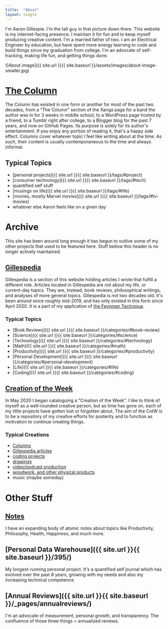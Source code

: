 ```yaml
---
title:  "About"
layout: single
---
```


I'm Aaron Gillespie. I'm the tall guy in that picture down there. This website is my internet-facing presence. I maintain it for fun and to keep myself producing creative content. I'm a married father of two. I am an Electrical Engineer by education, but have spent more energy learning to code and build things since my graduation from college. I'm an advocate of self-tracking, making life fun, and getting things done.

![About image]({{ site.url }}{{ site.baseurl }}/assets/images/about-image-smaller.jpg)

# <a href="https://aarongilly.com/tags/">The Column</a>
The Column has existed in one form or another for most of the past two decades, from a "The Column" section of the Xanga page for a band the author was in for 3 weeks in middle school, to a WordPress page hosted by a friend, to a Tumblr right after college, to a Blogger blog for the past 7 years, and now on GitHub Pages. Its purpose is solely for its author's entertainment. If you enjoy any portion of reading it, that's a happy side effect.
Columns cover whatever topic I feel like writing about at the time. As such, their content is usually contemporaneous to the time and always informal.
## Typical Topics
- [personal projects]({{ site.url }}{{ site.baseurl }}/tags/#project)
- [consumer technology]({{ site.url }}{{ site.baseurl }}/tags/#tech)
- quantified self stuff
- [musings on life]({{ site.url }}{{ site.baseurl }}/tags/#life)
- [movies, mostly Marvel movies]({{ site.url }}{{ site.baseurl }}/tags/#tv-movies)
- whatever else Aaron feels like on a given day

# Archive

This site has been around long enough it has begun to outlive some of my other projects that used to be featured here. Stuff bellow this header is no longer actively maintained.

## <a href="https://aarongilly.com/gillespedia/">Gillespedia</a>
Gillespedia is a section of this website holding articles I wrote that fulfill a different role. Articles located in Gillespedia are not about my life, or current-day topics. They are, instead, book reviews, philosophical writings, and analyses of more general topics. Gillespedia is *not* two decades old. It's been around since roughly mid-2019, and has only existed in this form since April 2020.  It is a part of my application of [the Feynman Technique](https://doist.com/blog/feynman-technique/). 
### Typical Topics
- [Book Reviews]({{ site.url }}{{ site.baseurl }}/categories/#book-review)
- [Science]({{ site.url }}{{ site.baseurl }}/categories/#science)
- [Technology]({{ site.url }}{{ site.baseurl }}/categories/#technology)
- [Math]({{ site.url }}{{ site.baseurl }}/categories/#math)
- [Productivity]({{ site.url }}{{ site.baseurl }}/categories/#productivity)
- [Personal Development]({{ site.url }}{{ site.baseurl }}/categories/#personal-development)
- [Life]({{ site.url }}{{ site.baseurl }}/categories/#life)
- [Coding]({{ site.url }}{{ site.baseurl }}/categories/#coding)

## <a href="https://www.notion.so/aarongilly/9e6c767be05a42c7ab438e4330658e2b?v=6d08d1c56ba24e97b75a60fc5dba073c">Creation of the Week</a>
In May 2020 I began cataloguing a "Creation of the Week". I like to think of myself as a well-rounded creative person, but as time has gone on, each of my little projects have gotten lost or forgotten about. The aim of the CotW is to be a repository of my creative efforts for posterity and to function as motivation to continue creating things. 
### Typical Creations
- [Columns](https://www.notion.so/aarongilly/9e6c767be05a42c7ab438e4330658e2b?v=2d5bc3a8a502469c865e8a266331db72)
- [Gillespedia articles](https://www.notion.so/aarongilly/9e6c767be05a42c7ab438e4330658e2b?v=cc838d06b2fc4be1a429c1ab3d2a87f1)
- [coding projects](https://www.notion.so/aarongilly/9e6c767be05a42c7ab438e4330658e2b?v=422e0fdb163c479ea52be71fa90ebc51)
- [drawings](https://www.notion.so/aarongilly/9e6c767be05a42c7ab438e4330658e2b?v=77c4e6c275034161ac588cf56d55de9f)
- [video/podcast production](https://www.notion.so/aarongilly/9e6c767be05a42c7ab438e4330658e2b?v=555f8cc3e21f40278e2fc3eb050a6955)
- [woodwork, and other physical products](https://www.notion.so/aarongilly/9e6c767be05a42c7ab438e4330658e2b?v=e00bc93c684d4af19c80d8008b65808a)
- music (maybe someday)

# Other Stuff

## [Notes](https://www.notion.so/aarongilly/a7627b8ed78b4eab9e31364cb7b98eea?v=c957bb0ea6dd42e9a83df8338e11c786)
I have an expanding body of atomic notes about topics like Productivity, Philosophy, Health, Happiness, and much more.  

## [Personal Data Warehouse]({{ site.url }}{{ site.baseurl }}/395/)
My longest-running personal project. It's a quantified self journal which has evolved over the past 8 years, growing with my needs and also my increasing technical competence. 

## [Annual Reviews]({{ site.url }}{{ site.baseurl }}/_pages/annualreviews/)
I'm an advocate of measurement, personal growth, and transparency. The confluence of those three things = annualized reviews.
